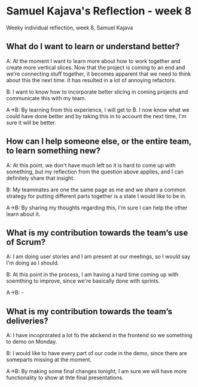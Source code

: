 # Samuel Kajava's Reflection - week 8

Weeky individual reflection, week 8, Samuel Kajava

## What do I want to learn or understand better?

A: At the moment I want to learn more about how to work together and create more vertical slices. Now that the project is coming to an end and we're connecting stuff together, it becomes apparent that we need to think about this the next time. It has resulted in a lot of annoying refactors.

B: I want to know how to incorporate better slicing in coming projects and communicate this with my team.

A->B: By learning from this experience, I will get to B. I now know what we could have done better and by taking this in to account the next time, I'm sure it will be better.

## How can I help someone else, or the entire team, to learn something new?

A: At this point, we don't have much left so it is hard to come up with something, but my reflection from the question above applies, and I can definitely share that insight.

B: My teammates are one the same page as me and we share a common strategy for putting different parts together is a state I would like to be in.

A->B: By sharing my thoughts regarding this, I'm sure I can help the other learn about it.

## What is my contribution towards the team’s use of Scrum?

A: I am doing user stories and I am present at our meetings, so I would say I'm doing as I should.

B: At this point in the process, I am having a hard time coming up with soemthing to improve, since we're basically done with sprints.

A->B: -

## What is my contribution towards the team’s deliveries?

A: I have incoprorated a lot fo the abckend in the frontend so we something to demo on Monday.

B: I would like to have every part of our code in the demo, since there are someparts missing at the moment.

A->B: By making some final changes tonight, I am sure we will have more functionality to show at thte final presentations.
